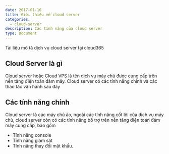 ```yaml
---
date: 2017-01-16
title: Giới thiệu về cloud server
categories:
  - cloud-server
description: Các tính năng của cloud server
type: Document
---
```

Tài liệu mô tả dịch vụ cloud server tại cloud365

## Cloud Server là gì
Cloud server hoặc Cloud VPS là tên dịch vụ máy chủ được cung cấp trên nền tảng điện toán đám mây. Cloud server có các tính năng chính và các thao tác vận hành sau đây

## Các tính năng chính
Cloud server là các máy chủ ảo, ngoài các tính năng cốt lõi của dịch vụ máy chủ, cloud server còn có các tính năng bổ trợ trên nền tảng điện toán đám mây cung cấp, bao gồm

- Tính năng console
- Tính năng giám sát
- Tính năng thay đổi mật khẩu.

